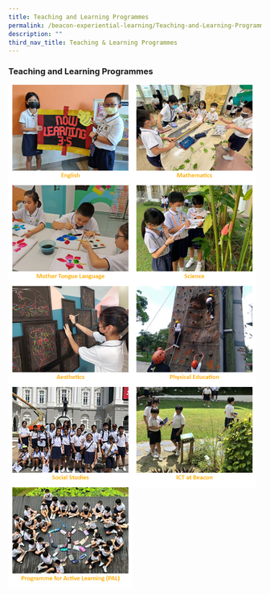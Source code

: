 ```yaml
---
title: Teaching and Learning Programmes
permalink: /beacon-experiential-learning/Teaching-and-Learning-Programmes/tnl/
description: ""
third_nav_title: Teaching & Learning Programmes
---
```

### Teaching and Learning Programmes

<p><a href="/beacon-experiential-learning/Teaching-and-Learning-Programmes/el/">
<img src="/images/BEL/bel-tl01.jpg" style="width:49%" align="left"></a></p>

<p><a href="/beacon-experiential-learning/Teaching-and-Learning-Programmes/mathe/">
<img src="/images/BEL/bel-tl02.jpg" style="width:49%" align="left">
</a></p>

<p><a href="/beacon-experiential-learning/Teaching-and-Learning-Programmes/mtl/">
<img src="/images/BEL/bel-tl03.jpg" style="width:49%" align="left">
</a></p>

<p><a href="/beacon-experiential-learning/teaching-and-learning-programmes/science/">
<img src="/images/BEL/bel-tl04.jpg" style="width:49%" align="left">

</a></p><p><a href="/beacon-experiential-learning/Teaching-and-Learning-Programmes/aesthetics/">
<img src="/images/BEL/bel-tl05.jpg" style="width:49%" align="left">
</a></p>

<p><a href="/beacon-experiential-learning/Teaching-and-Learning-Programmes/pe/">
<img src="/images/BEL/bel-tl06.jpg" style="width:49%" align="left">
</a></p>

<p><a href="/beacon-experiential-learning/Teaching-and-Learning-Programmes/ss/">
<img src="/images/BEL/bel-tl07.jpg" style="width:49%" align="left">
</a></p>

<p><a href="/ict-at-beacon/ict/">
<img src="/images/BEL/bel-tl08.jpg" style="width:49%" align="left">
</a></p>

<p><a href="/beacon-experiential-learning/Teaching-and-Learning-Programmes/al/">
<img src="/images/BEL/bel-tl09.jpg" style="width:49%">
</a></p>